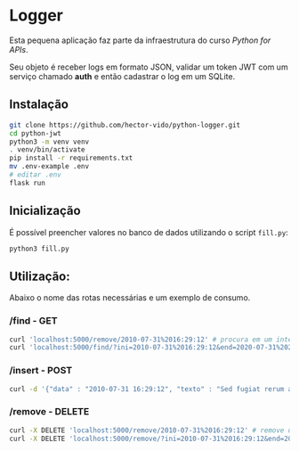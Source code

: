 # Logger

Esta pequena aplicação faz parte da infraestrutura do curso *Python for APIs*.

Seu objeto é receber logs em formato JSON, validar um token JWT com um serviço chamado **auth** e então cadastrar o log em um SQLite.

## Instalação

```bash
git clone https://github.com/hector-vido/python-logger.git
cd python-jwt
python3 -m venv venv
. venv/bin/activate
pip install -r requirements.txt
mv .env-example .env
# editar .env
flask run
```

## Inicialização

É possível preencher valores no banco de dados utilizando o script `fill.py`:

```bash
python3 fill.py
```

## Utilização:

Abaixo o nome das rotas necessárias e um exemplo de consumo.

### /find - GET

```bash
curl 'localhost:5000/remove/2010-07-31%2016:29:12' # procura em um intervale de 1 segundo antes e depois
curl 'localhost:5000/find/?ini=2010-07-31%2016:29:12&end=2020-07-31%2022:29:12'
```

### /insert - POST

```bash
curl -d '{"data" : "2010-07-31 16:29:12", "texto" : "Sed fugiat rerum amet atque. Cumque voluptas ut consequuntur et illum quia. Quam eveniet officia ipsum et ut consequatur. Est ratione ea quidem voluptatibus numquam incidunt. Quidem et optio blanditiis beatae."}' -H 'Content-Type: application/json' localhost:5000/insert
```

### /remove - DELETE

```bash
curl -X DELETE 'localhost:5000/remove/2010-07-31%2016:29:12' # remove um intervale de 1 segundo antes e depois
curl -X DELETE 'localhost:5000/remove/?ini=2010-07-31%2016:29:12&end=2020-07-31%2022:29:12'
```
